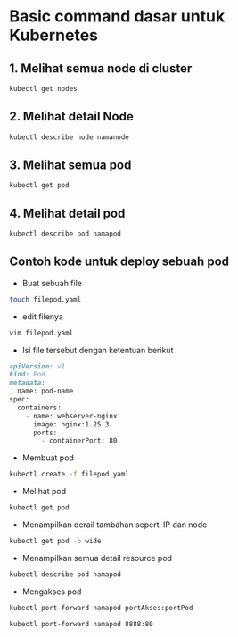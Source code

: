 # Basic command dasar untuk Kubernetes

## 1. Melihat semua node di cluster
```bash
kubectl get nodes
```

## 2. Melihat detail Node
```bash
kubectl describe node namanode
```

## 3. Melihat semua pod
```bash
kubectl get pod
```

## 4. Melihat detail pod
```bash
kubectl describe pod namapod
```

## Contoh kode untuk deploy sebuah pod

- Buat sebuah file
```bash
touch filepod.yaml
```

- edit filenya
```bash
vim filepod.yaml
```

- Isi file tersebut dengan ketentuan berikut
````markdown
apiVersion: v1
kind: Pod
metadata:
  name: pod-name
spec:
  containers:
    - name: webserver-nginx
      image: nginx:1.25.3 
      ports:
        - containerPort: 80
````

- Membuat pod
```bash
kubectl create -f filepod.yaml
```

- Melihat pod 
```bash
kubectl get pod
```
- Menampilkan derail tambahan seperti IP dan node 
```bash
kubectl get pod -o wide
```
- Menampilkan semua detail resource pod
```bash
kubectl describe pod namapod
```
- Mengakses pod
```bash
kubectl port-forward namapod portAkses:portPod
```

```bash
kubectl port-forward namapod 8888:80
```